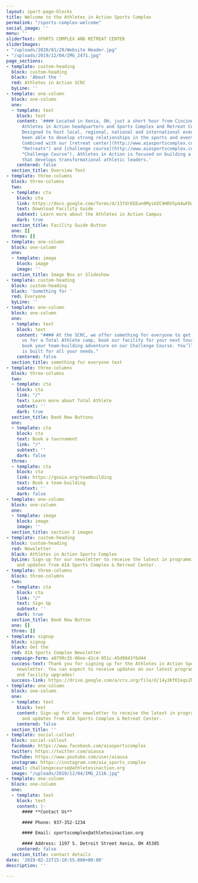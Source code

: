 ```yaml
---
layout: sport-page-blocks
title: Welcome to the Athletes in Action Sports Complex
permalink: "/sports-complex-welcome"
social_image: ''
menu: ''
sliderText: SPORTS COMPLEX AND RETREAT CENTER
sliderImages:
- "/uploads/2020/01/29/Website Header.jpg"
- "/uploads/2019/12/04/IMG_2471.jpg"
page_sections:
- template: custom-heading
  block: custom-heading
  black: 'About the '
  red: Athletes in Action SCRC
  byLine: ''
- template: one-column
  block: one-column
  one:
  - template: text
    block: text
    content: '#### Located in Xenia, OH, just a short hour from Cincinnati is the
      Athletes in Action headquarters and Sports Complex and Retreat Center (SCRC).
      Designed to host local, regional, national and international events, we have
      been able to develop strong relationships in the sports and event-planning industry.
      Combined with our [retreat center](http://www.aiasportscomplex.com/retreats/
      "Retreats") and [challenge course](http://www.aiasportscomplex.com/challenge-course/
      "Challenge Course"), Athletes in Action is focused on building a training environment
      that develops transformational athletic leaders.'
    centered: false
  section_title: Overview Text
- template: three-columns
  block: three-columns
  two:
  - template: cta
    block: cta
    link: https://docs.google.com/forms/d/13fdrEEEun0MysUZC9HRV5p44wFDai1LYcGKY2olnvrU/edit
    text: Download Facility Guide
    subtext: Learn more about the Athletes in Action Campus
    dark: true
  section_title: Facility Guide Button
  one: []
  three: []
- template: one-column
  block: one-column
  one:
  - template: image
    block: image
    image: ''
  section_title: Image Box or Slideshow
- template: custom-heading
  block: custom-heading
  black: 'Something for '
  red: Everyone
  byLine: ''
- template: one-column
  block: one-column
  one:
  - template: text
    block: text
    content: "#### At the SCRC, we offer something for everyone to get engaged. Join
      us for a Total Athlete camp, book our facility for your next tournament, or
      book your team-building adventure on our Challenge Course. You’ll find our campus
      is built for all your needs."
    centered: false
  section_title: something for everyone text
- template: three-columns
  block: three-columns
  two:
  - template: cta
    block: cta
    link: "/"
    text: Learn more about Total Athlete
    subtext: ''
    dark: true
  section_title: Book Now Buttons
  one:
  - template: cta
    block: cta
    text: Book a tournament
    link: "/"
    subtext: ''
    dark: false
  three:
  - template: cta
    block: cta
    link: https://goaia.org/teambuilding
    text: Book a team-building
    subtext: ''
    dark: false
- template: one-column
  block: one-column
  one:
  - template: image
    block: image
    image: ''
  section_title: section 3 images
- template: custom-heading
  block: custom-heading
  red: Newsletter
  black: Athletes in Action Sports Complex
  byLine: Sign-up for our newsletter to receive the latest in programming, events,
    and updates from AIA Sports Complex & Retreat Center.
- template: three-columns
  block: three-columns
  two:
  - template: cta
    block: cta
    link: "/"
    text: Sign Up
    subtext: ''
    dark: true
  section_title: Book Now Button
  one: []
  three: []
- template: signup
  block: signup
  black: Get the
  red: AIA Sports Complex Newsletter
  campaign-form: a0799c35-06ee-42c4-951c-45d9843f6d44
  success-text: Thank you for signing up for the Athletes in Action Sports Complex
    newsletter. You can expect to receive updates on our latest programs, events,
    and facility upgrades!
  success-link: https://drive.google.com/a/cru.org/file/d/14y2KfKIeqsZh8vjO8P4WK3e6MMqmzmY3/view?usp=sharing
- template: one-column
  block: one-column
  one:
  - template: text
    block: text
    content: Sign-up for our newsletter to receive the latest in programming, events,
      and updates from AIA Sports Complex & Retreat Center.
    centered: false
  section_title: ''
- template: social-callout
  block: social-callout
  facebook: https://www.facebook.com/aiasportscomplex
  twitter: https://twitter.com/aiausa
  YouTube: https://www.youtube.com/user/aiausa
  instagram: https://instagram.com/aia_sports_complex
  email: challengecourse@athletesinaction.org
  image: "/uploads/2019/12/04/IMG_2116.jpg"
- template: one-column
  block: one-column
  one:
  - template: text
    block: text
    content: |-
      #### **Contact Us**

      #### Phone: 937-352-1234

      #### Email: sportscomplex@athletesinaction.org

      #### Address: 1197 S. Detroit Street Xenia, OH 45385
    centered: false
  section_title: contact details
date: '2019-02-22T15:18:55.000+00:00'
description: ''

---
```

